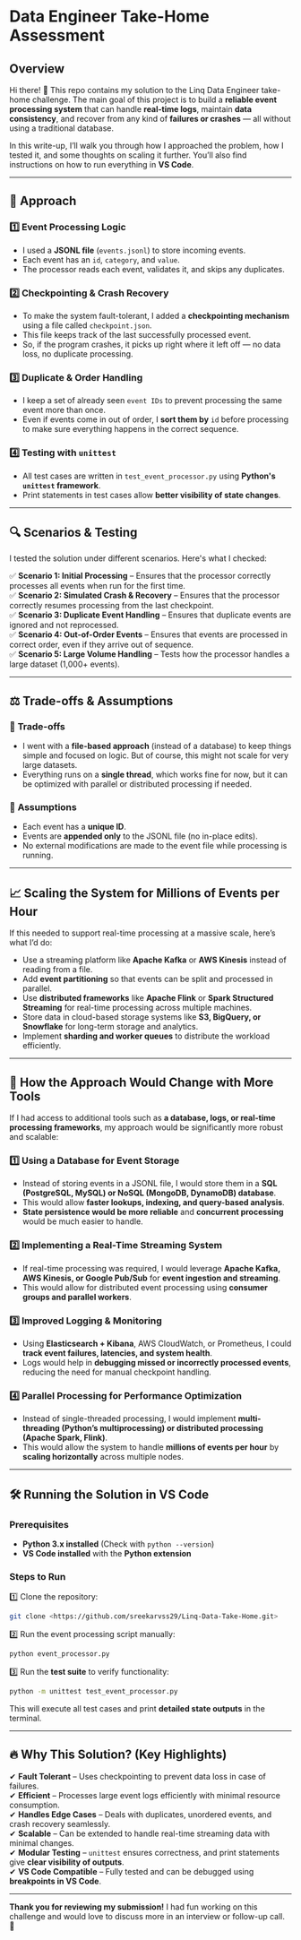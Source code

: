 # Data Engineer Take-Home Assessment

## Overview
Hi there! 👋
This repo contains my solution to the Linq Data Engineer take-home challenge. The main goal of this project is to build a **reliable event processing system** that can handle **real-time logs**, maintain **data consistency**, and recover from any kind of **failures or crashes** — all without using a traditional database.

In this write-up, I’ll walk you through how I approached the problem, how I tested it, and some thoughts on scaling it further. You’ll also find instructions on how to run everything in **VS Code**.

---

## 🚀 Approach
### 1️⃣ **Event Processing Logic**
- I used a **JSONL file** (`events.jsonl`) to store incoming events.
- Each event has an `id`, `category`, and `value`.
- The processor reads each event, validates it, and skips any duplicates.

### 2️⃣ **Checkpointing & Crash Recovery**
- To make the system fault-tolerant, I added a **checkpointing mechanism** using a file called `checkpoint.json`.
- This file keeps track of the last successfully processed event.
- So, if the program crashes, it picks up right where it left off — no data loss, no duplicate processing.

### 3️⃣ **Duplicate & Order Handling**
- I keep a set of already seen `event IDs` to prevent processing the same event more than once.
- Even if events come in out of order, I **sort them by** `id` before processing to make sure everything happens in the correct sequence.

### 4️⃣ **Testing with `unittest`**
- All test cases are written in `test_event_processor.py` using **Python's `unittest` framework**. 
- Print statements in test cases allow **better visibility of state changes**.

---

## 🔍 Scenarios & Testing
I tested the solution under different scenarios. Here's what I checked:

✅ **Scenario 1: Initial Processing** – Ensures that the processor correctly processes all events when run for the first time.  
✅ **Scenario 2: Simulated Crash & Recovery** – Ensures that the processor correctly resumes processing from the last checkpoint.  
✅ **Scenario 3: Duplicate Event Handling** – Ensures that duplicate events are ignored and not reprocessed.  
✅ **Scenario 4: Out-of-Order Events** – Ensures that events are processed in correct order, even if they arrive out of sequence.  
✅ **Scenario 5: Large Volume Handling** – Tests how the processor handles a large dataset (1,000+ events).  

---

## ⚖️ Trade-offs & Assumptions
### 🔹 **Trade-offs**
- I went with a **file-based approach** (instead of a database) to keep things simple and focused on logic. But of course, this might not scale for very large datasets.
- Everything runs on a **single thread**, which works fine for now, but it can be optimized with parallel or distributed processing if needed.

### 🔹 **Assumptions**
- Each event has a **unique ID**.
- Events are **appended only** to the JSONL file (no in-place edits).
- No external modifications are made to the event file while processing is running.

---

## 📈 Scaling the System for Millions of Events per Hour
If this needed to support real-time processing at a massive scale, here’s what I’d do:

- Use a streaming platform like **Apache Kafka** or **AWS Kinesis** instead of reading from a file.
- Add **event partitioning** so that events can be split and processed in parallel.
- Use **distributed frameworks** like **Apache Flink** or **Spark Structured Streaming** for real-time processing across multiple machines.
- Store data in cloud-based storage systems like **S3, BigQuery, or Snowflake** for long-term storage and analytics.
- Implement **sharding and worker queues** to distribute the workload efficiently.

---

## 🔄 How the Approach Would Change with More Tools
If I had access to additional tools such as **a database, logs, or real-time processing frameworks**, my approach would be significantly more robust and scalable:

### **1️⃣ Using a Database for Event Storage**
- Instead of storing events in a JSONL file, I would store them in a **SQL (PostgreSQL, MySQL) or NoSQL (MongoDB, DynamoDB) database**.
- This would allow **faster lookups, indexing, and query-based analysis**.
- **State persistence would be more reliable** and **concurrent processing** would be much easier to handle.

### **2️⃣ Implementing a Real-Time Streaming System**
- If real-time processing was required, I would leverage **Apache Kafka, AWS Kinesis, or Google Pub/Sub** for **event ingestion and streaming**.
- This would allow for distributed event processing using **consumer groups and parallel workers**.

### **3️⃣ Improved Logging & Monitoring**
- Using **Elasticsearch + Kibana**, AWS CloudWatch, or Prometheus, I could **track event failures, latencies, and system health**.
- Logs would help in **debugging missed or incorrectly processed events**, reducing the need for manual checkpoint handling.

### **4️⃣ Parallel Processing for Performance Optimization**
- Instead of single-threaded processing, I would implement **multi-threading (Python’s multiprocessing) or distributed processing (Apache Spark, Flink)**.
- This would allow the system to handle **millions of events per hour** by **scaling horizontally** across multiple nodes.

---

## 🛠 Running the Solution in VS Code
### **Prerequisites**
- **Python 3.x installed** (Check with `python --version`)
- **VS Code installed** with the **Python extension**

### **Steps to Run**
1️⃣ Clone the repository:
   ```sh
   git clone <https://github.com/sreekarvss29/Linq-Data-Take-Home.git>
   ```

2️⃣ Run the event processing script manually:
   ```sh
   python event_processor.py
   ```

3️⃣ Run the **test suite** to verify functionality:
   ```sh
   python -m unittest test_event_processor.py
   ```
   This will execute all test cases and print **detailed state outputs** in the terminal.

---

## 🔥 Why This Solution? (Key Highlights)
✔ **Fault Tolerant** – Uses checkpointing to prevent data loss in case of failures.  
✔ **Efficient** – Processes large event logs efficiently with minimal resource consumption.  
✔ **Handles Edge Cases** – Deals with duplicates, unordered events, and crash recovery seamlessly.  
✔ **Scalable** – Can be extended to handle real-time streaming data with minimal changes.  
✔ **Modular Testing** – `unittest` ensures correctness, and print statements give **clear visibility of outputs**.  
✔ **VS Code Compatible** – Fully tested and can be debugged using **breakpoints in VS Code**.  

---

**Thank you for reviewing my submission!** I had fun working on this challenge and would love to discuss more in an interview or follow-up call. 🚀


